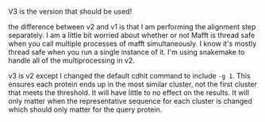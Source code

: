 V3 is the version that should be used!


the difference between v2 and v1 is that I am performing the alignment step separately. I am a little bit worried about whether or not Mafft is thread safe when you call multiple processes of mafft simultaneously. I know it's mostly thread safe when you run a single instance of it. I'm using snakemake to handle all of the multiprocessing in v2.

v3 is v2 except I changed the default cdhit command to include `-g 1`. This ensures each protein ends up in the most similar cluster, not the first cluster that meets the threshold. It will have little to no effect on the results. It will only matter when the representative sequence for each cluster is changed which should only matter for the query protein.
